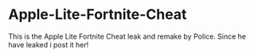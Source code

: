 # Apple-Lite-Fortnite-Cheat
This is the Apple Lite Fortnite Cheat leak and remake by Police. Since he have leaked i post it her!





